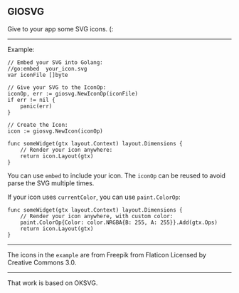 GIOSVG
-----

Give to your app some SVG icons. (:

------------

Example:

    // Embed your SVG into Golang:
    //go:embed  your_icon.svg
    var iconFile []byte

	// Give your SVG to the IconOp:
	iconOp, err := giosvg.NewIconOp(iconFile)
	if err != nil {
		panic(err)
	}
	
	// Create the Icon:
	icon := giosvg.NewIcon(iconOp)

    func someWidget(gtx layout.Context) layout.Dimensions {
	    // Render your icon anywhere:
        return icon.Layout(gtx)
    }

You can use `embed` to include your icon. The `iconOp` can be reused to avoid parse the SVG multiple times.

If your icon uses `currentColor`, you can use `paint.ColorOp`:

    func someWidget(gtx layout.Context) layout.Dimensions {
	    // Render your icon anywhere, with custom color:
        paint.ColorOp{Color: color.NRGBA{B: 255, A: 255}}.Add(gtx.Ops)
        return icon.Layout(gtx)
    }


------------

The icons in the `example` are from Freepik from Flaticon Licensed by Creative Commons 3.0.

----------

That work is based on OKSVG.
